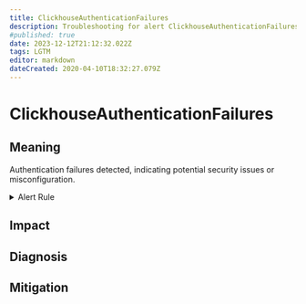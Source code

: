 ```yaml
---
title: ClickhouseAuthenticationFailures
description: Troubleshooting for alert ClickhouseAuthenticationFailures
#published: true
date: 2023-12-12T21:12:32.022Z
tags: LGTM
editor: markdown
dateCreated: 2020-04-10T18:32:27.079Z
---
```


# ClickhouseAuthenticationFailures

## Meaning
[//]: # "Short paragraph that explains what the alert means"
Authentication failures detected, indicating potential security issues or misconfiguration.

<details>
  <summary>Alert Rule</summary>

  ```yaml
alert: ClickhouseAuthenticationFailures
expr: increase(ClickHouseErrorMetric_AUTHENTICATION_FAILED[5m]) > 0
for: 0m
labels:
    severity: info
annotations:
    summary: ClickHouse Authentication Failures (instance {{ $labels.instance }})
    description: |-
        Authentication failures detected, indicating potential security issues or misconfiguration.
          VALUE = {{ $value }}
          LABELS = {{ $labels }}
    runbook: https://github.com/srerun/prometheus-alerts/content/runbooks/ClickhouseAuthenticationFailures

  ```
</details>


## Impact
[//]: # "What could / will happen if the alert is not addressed"



## Diagnosis
[//]: # "Steps to take to identify the cause of the problem"



## Mitigation
[//]: # "The steps necessary to resolve the alert"
